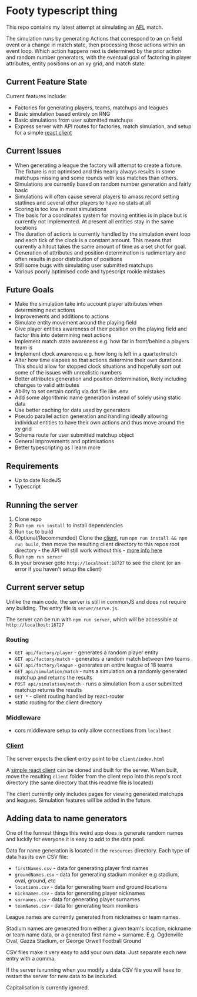 # Footy typescript thing

This repo contains my latest attempt at simulating an [AFL](https://en.wikipedia.org/wiki/Australian_Football_League) match.

The simulation runs by generating Actions that correspond to an on field event or a change in match state, then processing those actions within an event loop. Which action happens next is determined by the prior action and random number generators, with the eventual goal of factoring in player attributes, entity positions on an xy grid, and match state.

## Current Feature State

Current features include:

- Factories for generating players, teams, matchups and leagues
- Basic simulation based entirely on RNG
- Basic simulations from user submitted matchups
- Express server with API routes for factories, match simulation, and setup for a simple [react client](https://github.com/simonceddy/footy-client)

## Current Issues

- When generating a league the factory will attempt to create a fixture. The fixture is not optimised and this nearly always results in some matchups missing and some rounds with less matches than others.
- Simulations are currently based on random number generation and fairly basic
- Simulations will often cause several players to amass record setting statlines and several other players to have no stats at all
- Scoring is too low in most simulations
- The basis for a coordinates system for moving entities is in place but is currently not implemented. At present all entities stay in the same locations
- The duration of actions is currently handled by the simulation event loop and each tick of the clock is a constant amount. This means that currently a hitout takes the same amount of time as a set shot for goal.
- Generation of attributes and position determination is rudimentary and often results in poor distribution of positions
- Still some bugs with simulating user submitted matchups
- Various poorly optimised code and typescript rookie mistakes

## Future Goals

- Make the simulation take into account player attributes when determining next actions
- Improvements and additions to actions
- Simulate entity movement around the playing field
- Give player entities awareness of their position on the playing field and factor this into determining next actions
- Implement match state awareness e.g. how far in front/behind a players team is
- Implement clock awareness e.g. how long is left in a quarter/match
- Alter how time elapses so that actions determine their own durations. This should allow for stopped clock situations and hopefully sort out some of the issues with unrealistic numbers
- Better attributes generation and position determination, likely including changes to valid attributes
- Ability to set certain config via dot file like .env
- Add some algorithmic name generation instead of solely using static data
- Use better caching for data used by generators
- Pseudo parallel action generation and handling ideally allowing individual entities to have their own actions and thus move around the xy grid
- Schema route for user submitted matchup object
- General improvements and optimisations
- Better typescripting as I learn more

## Requirements

- Up to date NodeJS
- Typescript

## Running the server

1. Clone repo
2. Run `npm run install` to install dependencies
3. Run `tsc` to build
4. (Optional/Recommended) Clone the [client](https://github.com/simonceddy/footy-client), run `npm run install && npm run build`, then move the resulting client directory to this repos root directory - the API will still work without this - [more info here](#client)
5. Run `npm run server`
6. In your browser goto `http://localhost:18727` to see the client (or an error if you haven't setup the client)

## Current server setup

Unlike the main code, the server is still in commonJS and does not require any building. The entry file is `server/serve.js`.

The server can be run with `npm run server`, which will be accessible at `http://localhost:18727`

### Routing

- `GET api/factory/player` - generates a random player entity
- `GET api/factory/match` - generates a random match between two teams
- `GET api/factory/league` - generates an entire league of 18 teams
- `GET api/simulation/match` - runs a simulation on a randomly generated matchup and returns the results
- `POST api/simulation/match` - runs a simulation from a user submitted matchup returns the results
- `GET *` - client routing handled by react-router
- static routing for the client directory

### Middleware

- cors middleware setup to only allow connections from `localhost`

### [Client](#client)

The server expects the client entry point to be `client/index.html`

A [simple react client](https://github.com/simonceddy/footy-client) can be cloned and built for the server. When built, move the resulting `client` folder from the client repo into this repo's root directory (the same directory that this readme file is located)

The client currently only includes pages for viewing generated matchups and leagues. Simulation features will be added in the future.

## Adding data to name generators

One of the funnest things this weird app does is generate random names and luckily for everyone it is easy to add to the data pool.

Data for name generation is located in the `resources` directory. Each type of data has its own CSV file:

- `firstNames.csv` - data for generating player first names
- `groundNames.csv` - data for generating stadium moniker e.g stadium, oval, ground, etc
- `locations.csv` - data for generating team and ground locations
- `nicknames.csv` - data for generating player nicknames
- `surnames.csv` - data for generating player surnames
- `teamNames.csv` - data for generating team monikers

League names are currently generated from nicknames or team names.

Stadium names are generated from either a given team's location, nickname or team name data, or a generated first name + surname. E.g. Ogdenville Oval, Gazza Stadium, or George Orwell Football Ground

CSV files make it very easy to add your own data. Just separate each new entry with a comma.

If the server is running when you modify a data CSV file you will have to restart the server for new data to be included.

Capitalisation is currently ignored.
